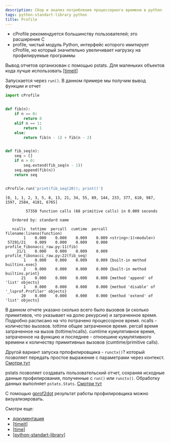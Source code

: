 ```yaml
---
description: Cбор и анализ потребления процессорного времени в python
tags: python-standart-library python
title: Profile
---
```

- cProfile рекомендуется большинству пользователей; это расширение C
- profile, чистый модуль Python, интерфейс которого имитирует cProfile, но который значительно увеличивает нагрузку на профилируемые программы

Вывод отчетов организован с помощью pstats. Для маленьких объектов кода лучше использовать [[timeit]]

Запускается через `run()`. В данном примере мы получим вывод функции и отчет

```python
import cProfile


def fib(n):
    if n == 0:
        return 0
    elif n == 1:
        return 1
    else:
        return fib(n - 1) + fib(n - 2)


def fib_seq(n):
    seq = []
    if n > 0:
        seq.extend(fib_seq(n - 1))
    seq.append(fib(n))
    return seq


cProfile.run('print(fib_seq(20)); print()')
```

```shell
[0, 1, 1, 2, 3, 5, 8, 13, 21, 34, 55, 89, 144, 233, 377, 610, 987, 1597, 2584, 4181, 6765]

         57358 function calls (68 primitive calls) in 0.009 seconds

   Ordered by: standard name

   ncalls  tottime  percall  cumtime  percall filename:lineno(function)
        1    0.000    0.000    0.009    0.009 <string>:1(<module>)
 57291/21    0.009    0.000    0.009    0.000 profile_fibonacci_raw.py:11(fib)
     21/1    0.000    0.000    0.009    0.009 profile_fibonacci_raw.py:22(fib_seq)
        1    0.000    0.000    0.009    0.009 {built-in method builtins.exec}
        2    0.000    0.000    0.000    0.000 {built-in method builtins.print}
       21    0.000    0.000    0.000    0.000 {method 'append' of 'list' objects}
        1    0.000    0.000    0.000    0.000 {method 'disable' of '_lsprof.Profiler' objects}
       20    0.000    0.000    0.000    0.000 {method 'extend' of 'list' objects}
```

В данном отчете указано сколько всего было вызовов (и сколько примитивов, что указывает на долю рекурсии) и затраченное время. Подробно расписано на что потрачено процессорное время. ncalls  - количество вызовов. tottime общее затраченное время. percall время затраченное на вызов (tottime/ncalls). cumtime кумулятивное время, затраченное на функцию и последнее - отноешине кумулятивного времени к количеству примитивных вызовов (cumtime/primitive calls).

Другой вариант запуска прпофилировщика - `runctx()`? который позволяет передать простое выражение  с параметрами через контекст. [Смотри тут](https://docs.python.org/3/library/profile.html#profile.runctx)

pstats позволяет создавать пользовательский отчет, сохраняя исходные данные профилирования, полученные с `run()` или `runctx()`. Обработку данных выполняет `pstats.Stats`. [Смотри тут](https://docs.python.org/3/library/profile.html#the-stats-class)

С помощью [gprof2dot](https://github.com/jrfonseca/gprof2dot) результат работы профилировщика можно визуализировать.

Смотри еще:

- [документация](https://docs.python.org/3/library/profile.html)
- [[timeit]]
- [[time]]
- [[python-standart-library]]

[//begin]: # "Autogenerated link references for markdown compatibility"
[timeit]: timeit "Timeit"
[time]: time "Time"
[python-standart-library]: ..%2Flists%2Fpython-standart-library "Стандартная библиотека python и полезные ресурсы"
[//end]: # "Autogenerated link references"